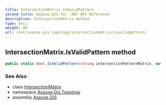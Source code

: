```yaml
---
title: IntersectionMatrix.IsValidPattern
second_title: Aspose.GIS for .NET API Reference
description: IntersectionMatrix method. 
type: docs
weight: 80
url: /net/aspose.gis.topology/intersectionmatrix/isvalidpattern/
---
```

## IntersectionMatrix.IsValidPattern method

```csharp
public static bool IsValidPattern(string intersectionPatternMatrix, out string errorMessage)
```

### See Also

* class [IntersectionMatrix](../)
* namespace [Aspose.Gis.Topology](../../intersectionmatrix/)
* assembly [Aspose.GIS](../../../)



